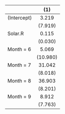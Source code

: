 

|            | (1)  |
|:-----------|:--------:|
|(Intercept) |  3.219   |
|            | (7.919)  |
|Solar.R     |  0.115   |
|            | (0.030)  |
|Month = 6   |  5.069   |
|            | (10.980) |
|Month = 7   |  31.042  |
|            | (8.018)  |
|Month = 8   |  36.903  |
|            | (8.201)  |
|Month = 9   |  8.912   |
|            | (7.763)  |
